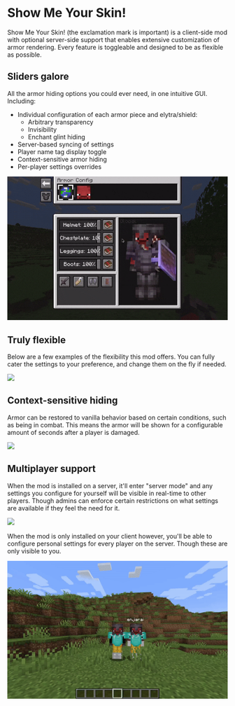 # Show Me Your Skin!

Show Me Your Skin! (the exclamation mark is important) is a client-side mod with
optional server-side support that enables extensive customization of armor 
rendering. Every feature is toggleable and designed to be as flexible as possible.

## Sliders galore

All the armor hiding options you could ever need, in one intuitive GUI. 
Including:

- Individual configuration of each armor piece and elytra/shield:
  - Arbitrary transparency
  - Invisibility
  - Enchant glint hiding
- Server-based syncing of settings
- Player name tag display toggle
- Context-sensitive armor hiding
- Per-player settings overrides

![](img/sliders.gif)

## Truly flexible

Below are a few examples of the flexibility this mod offers. You can
fully cater the settings to your preference, and change them on the fly if needed.

![](img/merged-framed.gif)

## Context-sensitive hiding

Armor can be restored to vanilla behavior based on certain conditions, 
such as being in combat. This means the armor will be shown for a
configurable amount of seconds after a player is damaged.

![](img/combat.gif)

## Multiplayer support

When the mod is installed on a server, it'll enter "server mode" and any settings 
you configure for yourself will be visible in real-time to other players. 
Though admins can enforce certain restrictions on what settings are available 
if they feel the need for it.

![](img/multiplayer.gif)

When the mod is only installed on your client however, you'll be able to
configure personal settings for every player on the server. Though these are
only visible to you.

![](img/overrides.gif)
